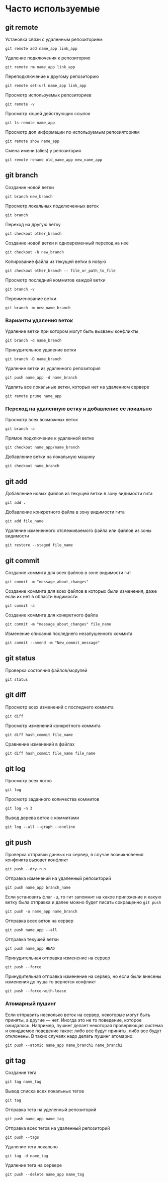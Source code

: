 # Часто используемые

## git remote
Установка связи с удаленным репозиторием
```
git remote add name_app link_app
```

Удаление подключения к репозиторию
```
git remote rm name_app link_app
```

Переподключение к другому репозиторию
```
git remote set-url name_app link_app
```

Просмотр используемых репозиториев
```
git remote -v
```

Просмотр хэшей действующих ссылок
```
git ls-remote name_app
```

Просмотр доп информации по используемым репозияториям
```
git remote show name_app
```

Смена имени (alies) у репозитория
```
git remote rename old_name_app new_name_app
```

## git branch
Создание новой ветки
```
git branch new_branch
```

Просмотр локальных подключенных веток
```
git branch
```

Переход на другую ветку
```
git checkout other_branch
```

Создание новой ветки и одновременный переход на нее
```
git checkout -b new_branch
```

Копирование файла из текущей ветки в новую
```
git checkout other_branch -- file_or_path_to_file
```

Просмотр последний коммитов каждой ветки
```
git branch -v
```

Переименование ветки
```
git branch -m new_name_branch
```

### Варианты удаления веток
Удаление ветки при котором могут быть вызваны конфликты
```
git branch -d name_branch
```

Принудительное удаление ветки
```
git branch -D name_branch
```

Удаление ветки из удаленного репозитория
```
git push name_app -d name_branch
```

Удалить все локальные ветки, которых нет на удаленном сервере
```
git remote prune name_app
```

### Переход на удаленную ветку и добавление ее локально
Просмотр всех возможных веток
```
git branch -a 
```

Прямое подключение к удаленной ветке
```
git checkout name_app/name_branch
```

Добавление ветки на локальную машину
```
git checkout name_branch
```

## git add
Добавление новых файлов из текущей ветки в зону видимости гита
```
git add .
```

Добавление конкретного файла в зону видимости гита
```
git add file_name
```

Удаление измененного отслеживаемого файла или файлов из зоны видимости 
```
git restore --staged file_name
```

## git commit
Создание коммита для всех файлов в зоне видимости гит
```
git commit -m "message_about_changes"
```

Создание коммита для всех файлов в которых были изменения, даже если их нет в области видимости
```
git commit -a
```

Создание коммита для конкретного файла
```
git commit -m "message_about_changes" file_name
```

Изменение описания последнего незапушенного коммита
```
git commit --amend -m "New_commit_message"
```

## git status
Проверка состояния файлов/модулей
```
git status
```

## git diff
Просмотр всех изменений с последнего коммита
```
git diff
```

Просмотр изменений конкретного коммита
```
git diff hash_commit file_name
```

Сравнение изменений в файлах
```
git diff hash_commit file_name file_name
```

## git log
Просмотр всех логов
```
git log
```

Просмотр заданного количества коммитов
```
git log -n 3
```

Вывод дерева веток с коммитами
```
git log --all --graph --oneline
```

## git push
Проверка отправки данных на сервер, в случае возникновения конфликта
вызовет конфликт
```
git push --dry-run
```

Отправка изменений на удаленный репозиторий
```
git push name_app branch_name
```

Если установить флаг -u, то гит запомнит на какое приложение и какую ветку
была отправка и далее можно будет писать сокращенно `git push`
```
git push -u name_app name_branch
```

Отправка всех веток на сервер
```
git push name_app --all
```

Отправка текущей ветки
```
git push name_app HEAD
```

Принудительная отправка изменение на сервер
```
git push --force
```

Принудительная отправка изменение на сервер, но если были внесены изменения до пуша
то вернется конфликт
```
git push --force-with-lease
```

### Атомарный пушинг
Если отправить несколько веток на сервер, некоторые могут быть приняты, 
а другие — нет. Иногда это не то поведение, которое ожидалось. Например, 
пушинг делает некоторая проверяющая система и ожидаемое поведение такое: 
либо все будут приняты, либо все будут отклонены. В таких случаях надо делать 
пушинг атомарно:
```
git push --atomic name_app name_branch1 name_branch2 
```

## git tag
Создание тега
```
git tag name_tag
```

Вывод списка всех локальных тегов
```
git tag
```

Отправка тега на уделенный репозиторий
```
git push name_app name_tag
```

Отправка всех тегов на удаленный репозиторий
```
git push --tags
```

Удаление тега локально
```
git tag -d name_tag
```

Удаление тега на сервере
```
git push --delete name_app name_tag
```

